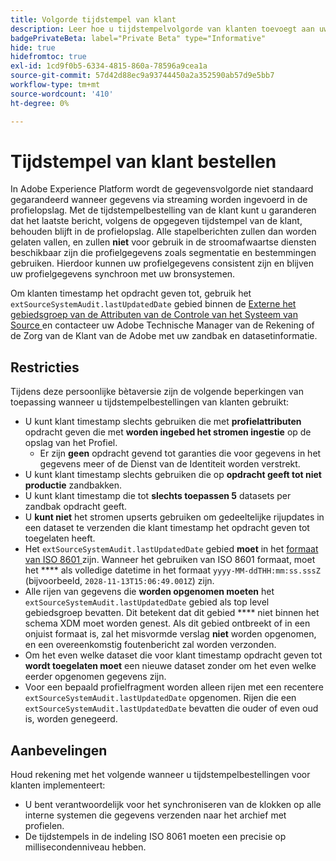 ```yaml
---
title: Volgorde tijdstempel van klant
description: Leer hoe u tijdstempelvolgorde van klanten toevoegt aan uw gegevenssets om consistentie in uw profielgegevens te verzekeren.
badgePrivateBeta: label="Private Beta" type="Informative"
hide: true
hidefromtoc: true
exl-id: 1cd9f0b5-6334-4815-860a-78596a9cea1a
source-git-commit: 57d42d88ec9a93744450a2a352590ab57d9e5bb7
workflow-type: tm+mt
source-wordcount: '410'
ht-degree: 0%

---
```


# Tijdstempel van klant bestellen

In Adobe Experience Platform wordt de gegevensvolgorde niet standaard gegarandeerd wanneer gegevens via streaming worden ingevoerd in de profielopslag. Met de tijdstempelbestelling van de klant kunt u garanderen dat het laatste bericht, volgens de opgegeven tijdstempel van de klant, behouden blijft in de profielopslag. Alle stapelberichten zullen dan worden gelaten vallen, en zullen **niet** voor gebruik in de stroomafwaartse diensten beschikbaar zijn die profielgegevens zoals segmentatie en bestemmingen gebruiken. Hierdoor kunnen uw profielgegevens consistent zijn en blijven uw profielgegevens synchroon met uw bronsystemen.

Om klanten timestamp het opdracht geven tot, gebruik het `extSourceSystemAudit.lastUpdatedDate` gebied binnen de [ Externe het gebiedsgroep van de Attributen van de Controle van het Systeem van Source ](https://github.com/adobe/xdm/blob/master/docs/reference/fieldgroups/shared/external-source-system-audit-details.schema.md) en contacteer uw Adobe Technische Manager van de Rekening of de Zorg van de Klant van de Adobe met uw zandbak en datasetinformatie.

## Restricties

Tijdens deze persoonlijke bètaversie zijn de volgende beperkingen van toepassing wanneer u tijdstempelbestellingen van klanten gebruikt:

- U kunt klant timestamp slechts gebruiken die met **profielattributen** opdracht geven die met **worden ingebed het stromen ingestie** op de opslag van het Profiel.
   - Er zijn **geen** opdracht gevend tot garanties die voor gegevens in het gegevens meer of de Dienst van de Identiteit worden verstrekt.
- U kunt klant timestamp slechts gebruiken die op **opdracht geeft tot niet productie** zandbakken.
- U kunt klant timestamp die tot **slechts toepassen 5** datasets per zandbak opdracht geeft.
- U **kunt niet** het stromen upserts gebruiken om gedeeltelijke rijupdates in een dataset te verzenden die klant timestamp het opdracht geven tot toegelaten heeft.
- Het `extSourceSystemAudit.lastUpdatedDate` gebied **moet** in het [ formaat van ISO 8601 ](https://www.iso.org/iso-8601-date-and-time-format.html) zijn. Wanneer het gebruiken van ISO 8601 formaat, moet het **** als volledige datetime in het formaat `yyyy-MM-ddTHH:mm:ss.sssZ` (bijvoorbeeld, `2028-11-13T15:06:49.001Z`) zijn.
- Alle rijen van gegevens die **worden opgenomen moeten** het `extSourceSystemAudit.lastUpdatedDate` gebied als top level gebiedsgroep bevatten. Dit betekent dat dit gebied **** niet binnen het schema XDM moet worden genest. Als dit gebied ontbreekt of in een onjuist formaat is, zal het misvormde verslag **niet** worden opgenomen, en een overeenkomstig foutenbericht zal worden verzonden.
- Om het even welke dataset die voor klant timestamp opdracht geven tot **wordt toegelaten moet** een nieuwe dataset zonder om het even welke eerder opgenomen gegevens zijn.
- Voor een bepaald profielfragment worden alleen rijen met een recentere `extSourceSystemAudit.lastUpdatedDate` opgenomen. Rijen die een `extSourceSystemAudit.lastUpdatedDate` bevatten die ouder of even oud is, worden genegeerd.

## Aanbevelingen

Houd rekening met het volgende wanneer u tijdstempelbestellingen voor klanten implementeert:

- U bent verantwoordelijk voor het synchroniseren van de klokken op alle interne systemen die gegevens verzenden naar het archief met profielen.
- De tijdstempels in de indeling ISO 8061 moeten een precisie op millisecondenniveau hebben.

